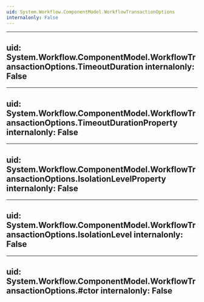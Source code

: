 ```yaml
---
uid: System.Workflow.ComponentModel.WorkflowTransactionOptions
internalonly: False
---
```


---
uid: System.Workflow.ComponentModel.WorkflowTransactionOptions.TimeoutDuration
internalonly: False
---

---
uid: System.Workflow.ComponentModel.WorkflowTransactionOptions.TimeoutDurationProperty
internalonly: False
---

---
uid: System.Workflow.ComponentModel.WorkflowTransactionOptions.IsolationLevelProperty
internalonly: False
---

---
uid: System.Workflow.ComponentModel.WorkflowTransactionOptions.IsolationLevel
internalonly: False
---

---
uid: System.Workflow.ComponentModel.WorkflowTransactionOptions.#ctor
internalonly: False
---
